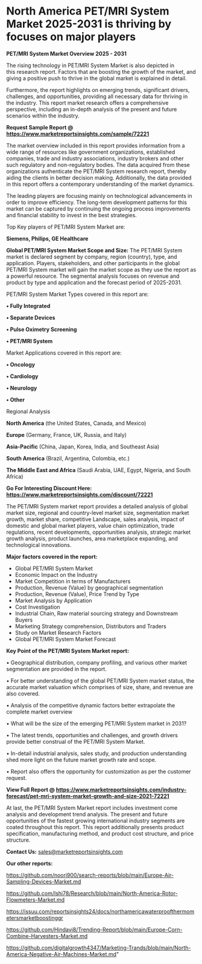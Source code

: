 # North America PET/MRI System Market 2025-2031 is thriving by focuses on major players

<Strong> PET/MRI System Market Overview 2025 - 2031</strong>

The rising technology in PET/MRI System Market is also depicted in this research report. Factors that are boosting the growth of the market, and giving a positive push to thrive in the global market is explained in detail.

Furthermore, the report highlights on emerging trends, significant drivers, challenges, and opportunities, providing all necessary data for thriving in the industry. This report market research offers a comprehensive perspective, including an in-depth analysis of the present and future scenarios within the industry.

<strong>Request Sample Report @ <a href=https://www.marketreportsinsights.com/sample/72221>https://www.marketreportsinsights.com/sample/72221</a></strong>

The market overview included in this report provides information from a wide range of resources like government organizations, established companies, trade and industry associations, industry brokers and other such regulatory and non-regulatory bodies. The data acquired from these organizations authenticate the PET/MRI System research report, thereby aiding the clients in better decision making. Additionally, the data provided in this report offers a contemporary understanding of the market dynamics.

The leading players are focusing mainly on technological advancements in order to improve efficiency. The long-term development patterns for this market can be captured by continuing the ongoing process improvements and financial stability to invest in the best strategies.

Top Key players of PET/MRI System Market are:

<strong>Siemens, Philips, GE Healthcare</strong>

<strong><b>Global PET/MRI System Market Scope and Size:</b></strong>
The PET/MRI System market is declared segment by company, region (country), type, and application. Players, stakeholders, and other participants in the global PET/MRI System market will gain the market scope as they use the report as a powerful resource. The segmental analysis focuses on revenue and product by type and application and the forecast period of 2025-2031.

PET/MRI System Market Types covered in this report are:

<strong>• Fully Integrated

• Separate Devices

• Pulse Oximetry Screening

• PET/MRI System</strong>

Market Applications covered in this report are:

<strong>• Oncology

• Cardiology

• Neurology

• Other</strong> 

Regional Analysis

<strong>North America</strong> (the United States, Canada, and Mexico)

<strong>Europe</strong> (Germany, France, UK, Russia, and Italy)

<strong>Asia-Pacific</strong> (China, Japan, Korea, India, and Southeast Asia)

<strong>South America</strong> (Brazil, Argentina, Colombia, etc.)

<strong>The Middle East and Africa</strong> (Saudi Arabia, UAE, Egypt, Nigeria, and South Africa)

<strong>Go For Interesting Discount Here: <a href=https://www.marketreportsinsights.com/discount/72221>https://www.marketreportsinsights.com/discount/72221</a></strong>

The PET/MRI System market report provides a detailed analysis of global market size, regional and country-level market size, segmentation market growth, market share, competitive Landscape, sales analysis, impact of domestic and global market players, value chain optimization, trade regulations, recent developments, opportunities analysis, strategic market growth analysis, product launches, area marketplace expanding, and technological innovations.

<strong><b>Major factors covered in the report:</b></strong>
<ul>
  <li>Global PET/MRI System Market </li>
  <li>Economic Impact on the Industry</li>
  <li>Market Competition in terms of Manufacturers</li>
  <li>Production, Revenue (Value) by geographical segmentation</li>
  <li>Production, Revenue (Value), Price Trend by Type</li>
  <li>Market Analysis by Application</li>
  <li>Cost Investigation</li>
  <li>Industrial Chain, Raw material sourcing strategy and Downstream Buyers</li>
  <li>Marketing Strategy comprehension, Distributors and Traders</li>
  <li>Study on Market Research Factors</li>
  <li>Global PET/MRI System Market Forecast</li>
</ul>

<strong><b>Key Point of the PET/MRI System Market report:</b></strong>

• Geographical distribution, company profiling, and various other market segmentation are provided in the report.

• For better understanding of the global PET/MRI System market status, the accurate market valuation which comprises of size, share, and revenue are also covered.

• Analysis of the competitive dynamic factors better extrapolate the complete market overview

• What will be the size of the emerging PET/MRI System market in 2031?

• The latest trends, opportunities and challenges, and growth drivers provide better construal of the PET/MRI System Market.

• In-detail industrial analysis, sales study, and production understanding shed more light on the future market growth rate and scope.

• Report also offers the opportunity for customization as per the customer request.

<strong><b>View Full Report @ <a href=https://www.marketreportsinsights.com/industry-forecast/pet-mri-system-market-growth-and-size-2021-72221>https://www.marketreportsinsights.com/industry-forecast/pet-mri-system-market-growth-and-size-2021-72221</a></b></strong>


At last, the PET/MRI System Market report includes investment come analysis and development trend analysis. The present and future opportunities of the fastest growing international industry segments are coated throughout this report. This report additionally presents product specification, manufacturing method, and product cost structure, and price structure.

<strong>Contact Us:</strong>
sales@marketreportsinsights.com

<strong>Our other reports:</strong>

<a href=https://github.com/noori900/search-reports/blob/main/Europe-Air-Sampling-Devices-Market.md>https://github.com/noori900/search-reports/blob/main/Europe-Air-Sampling-Devices-Market.md</a>

<a href=https://github.com/Ishi78/Research/blob/main/North-America-Rotor-Flowmeters-Market.md>https://github.com/Ishi78/Research/blob/main/North-America-Rotor-Flowmeters-Market.md</a>

<a href=https://issuu.com/reportsinsights24/docs/northamericawaterproofthermometersmarketboostinggr>https://issuu.com/reportsinsights24/docs/northamericawaterproofthermometersmarketboostinggr</a>

<a href=https://github.com/Hindavi8/Trending-Report/blob/main/Europe-Corn-Combine-Harvesters-Market.md>https://github.com/Hindavi8/Trending-Report/blob/main/Europe-Corn-Combine-Harvesters-Market.md</a>

<a href=https://github.com/digitalgrowth4347/Marketing-Trands/blob/main/North-America-Negative-Air-Machines-Market.md>https://github.com/digitalgrowth4347/Marketing-Trands/blob/main/North-America-Negative-Air-Machines-Market.md</a>"
